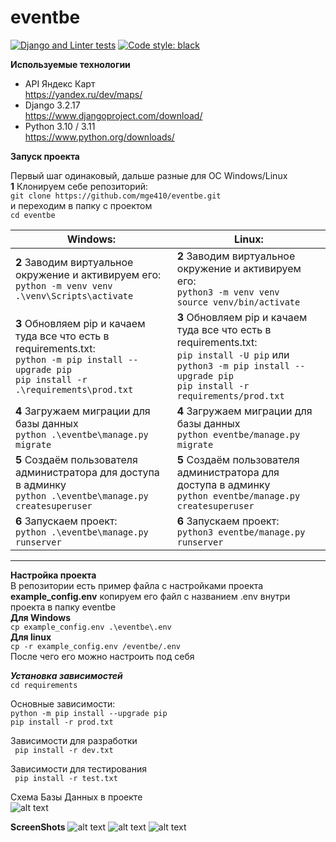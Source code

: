 # eventbe

[![Django and Linter tests](https://github.com/mge410/eventbe/actions/workflows/django.yml/badge.svg)](https://github.com/mge410/eventbe/actions/workflows/django.yml)
[![Code style: black](https://img.shields.io/badge/code%20style-black-000000.svg)](https://github.com/psf/black)

**Используемые технологии**

* API Яндекс Карт <br> https://yandex.ru/dev/maps/
* Django 3.2.17 <br> https://www.djangoproject.com/download/
* Python 3.10 / 3.11 <br> https://www.python.org/downloads/


**Запуск проекта**

Первый шаг одинаковый, дальше разные для OC Windows/Linux  
**1** Клонируем себе репозиторий:  
```git clone https://github.com/mge410/eventbe.git ```  
и переходим в папку с проектом   
```cd eventbe ```

| Windows:                                                                                                                                                            | Linux:                                                                                                                                                                                             |
|---------------------------------------------------------------------------------------------------------------------------------------------------------------------|----------------------------------------------------------------------------------------------------------------------------------------------------------------------------------------------------|
| **2** Заводим виртуальное окружение и активируем его: <br> ```python -m venv venv ``` <br> ```.\venv\Scripts\activate ```                                           | **2** Заводим виртуальное окружение и активируем его: <br> ```python3 -m venv venv ``` <br> ```source venv/bin/activate ```                                                                        |
| **3** Обновляем pip и качаем туда все что есть в requirements.txt: <br>```python -m pip install --upgrade pip``` <br> ```pip install -r .\requirements\prod.txt ``` | **3** Обновляем pip и качаем туда все что есть в requirements.txt: <br> ```pip install -U pip``` или    ```python3 -m pip install --upgrade pip``` <br> ```pip install -r requirements/prod.txt``` |
| **4** Загружаем миграции для базы данных <br>```python .\eventbe\manage.py migrate``` <br>                                                                          | **4** Загружаем миграции для базы данных <br>```python eventbe/manage.py migrate``` <br>                                                                                                           |
| **5** Cоздаём пользователя администратора для доступа в админку  <br>```python .\eventbe\manage.py createsuperuser```                                               | **5** Cоздаём пользователя администратора для доступа в админку <br>```python eventbe/manage.py createsuperuser``` <br>                                                                            |
| **6** Запускаем проект: <br> ``` python .\eventbe\manage.py runserver ```                                                                                           | **6** Запускаем проект: <br> ```python3 eventbe/manage.py runserver```                                                                                                                             |

---

**Настройка проекта**  
В репозитории есть пример файла с настройками проекта __example_config.env__
копируем его файл с названием .env внутри проекта в папку eventbe   
__Для Windows__   
```cp example_config.env .\eventbe\.env```   
__Для linux__   
```cp -r example_config.env /eventbe/.env```   
После чего его можно настроить под себя


***Установка зависимостей***  
```cd requirements```  

Основные зависимости:  
```python -m pip install --upgrade pip```   
```pip install -r prod.txt ```  

Зависимости для разработки  
``` pip install -r dev.txt```  

Зависимости для тестирования   
``` pip install -r test.txt```

Схема Базы Данных в проекте  
![alt text](database.PNG)

**ScreenShots**
![alt text](readme_images/homepage.jpg)
![alt text](readme_images/events_list.jpg)
![alt text](readme_images/events_map.jpg)